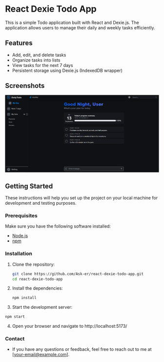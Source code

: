 # React Dexie Todo App

This is a simple Todo application built with React and Dexie.js. The application allows users to manage their daily and weekly tasks efficiently.

## Features

- Add, edit, and delete tasks
- Organize tasks into lists
- View tasks for the next 7 days
- Persistent storage using Dexie.js (IndexedDB wrapper)

## Screenshots

![Myday page](public/assets/photos/myday.png)

## Getting Started

These instructions will help you set up the project on your local machine for development and testing purposes.

### Prerequisites

Make sure you have the following software installed:

- [Node.js](https://nodejs.org/)
- [npm](https://www.npmjs.com/)

### Installation

1. Clone the repository:
   ```sh
   git clone https://github.com/Ask-er/react-dexie-todo-app.git
   cd react-dexie-todo-app
   ```
2. Install the dependencies:
   ```sh
   npm install
   ```
3. Start the development server:

```sh
npm start
```

4. Open your browser and navigate to http://localhost:5173/

### Contact

- If you have any questions or feedback, feel free to reach out to me at [your-email@example.com].
